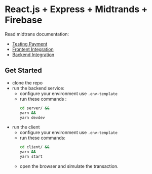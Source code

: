 # React.js + Express + Midtrands + Firebase

Read midtrans documentation:
- [Testing Payment](https://docs.midtrans.com/en/snap/integration-guide?id=_3-creating-test-payment)
- [Frontent Integration](https://snap-docs.midtrans.com/#frontend-integration)
- [Backend Integration](https://snap-docs.midtrans.com/#backend-integration)

## Get Started

- clone the repo
- run the backend service:
    - configure your environment use `.env-template`
    - run these commands :
        ```bash
        cd server/ && 
        yarn &&
        yarn devdev
        ```
- run the client
    - configure your environment use `.env-template`
    - run these commands:
        ```bash
        cd client/ &&
        yarn &&
        yarn start
        ```
    - open the browser and simulate the transaction.